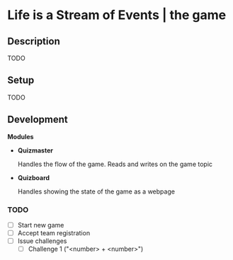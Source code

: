 # Life is a Stream of Events | the game

## Description

TODO


## Setup

TODO

## Development

**Modules**

- **Quizmaster**
  
  Handles the flow of the game. Reads and writes on the game topic

- **Quizboard**

  Handles showing the state of the game as a webpage

### TODO

- [ ] Start new game
- [ ] Accept team registration
- [ ] Issue challenges
  - [ ] Challenge 1 ("\<number\> + \<number\>")